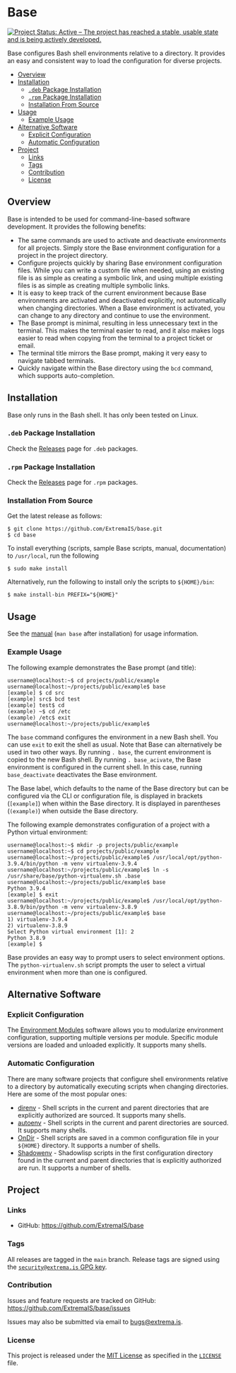 # Base

[![Project Status: Active – The project has reached a stable, usable state and is being actively developed.](https://www.repostatus.org/badges/latest/active.svg)](https://www.repostatus.org/#active)

Base configures Bash shell environments relative to a directory.  It
provides an easy and consistent way to load the configuration for diverse
projects.

* [Overview](#overview)
* [Installation](#installation)
    * [`.deb` Package Installation](#deb-package-installation)
    * [`.rpm` Package Installation](#rpm-package-installation)
    * [Installation From Source](#installation-from-source)
* [Usage](#usage)
    * [Example Usage](#example-usage)
* [Alternative Software](#alternative-software)
    * [Explicit Configuration](#explicit-configuration)
    * [Automatic Configuration](#automatic-configuration)
* [Project](#project)
    * [Links](#links)
    * [Tags](#tags)
    * [Contribution](#contribution)
    * [License](#license)

## Overview

Base is intended to be used for command-line-based software development.  It
provides the following benefits:

* The same commands are used to activate and deactivate environments for all
  projects.  Simply store the Base environment configuration for a project in
  the project directory.
* Configure projects quickly by sharing Base environment configuration files.
  While you can write a custom file when needed, using an existing file is as
  simple as creating a symbolic link, and using multiple existing files is as
  simple as creating multiple symbolic links.
* It is easy to keep track of the current environment because Base
  environments are activated and deactivated explicitly, not automatically
  when changing directories.  When a Base environment is activated, you can
  change to any directory and continue to use the environment.
* The Base prompt is minimal, resulting in less unnecessary text in the
  terminal.  This makes the terminal easier to read, and it also makes logs
  easier to read when copying from the terminal to a project ticket or email.
* The terminal title mirrors the Base prompt, making it very easy to navigate
  tabbed terminals.
* Quickly navigate within the Base directory using the `bcd` command, which
  supports auto-completion.

## Installation

Base only runs in the Bash shell.  It has only been tested on Linux.

### `.deb` Package Installation

Check the [Releases][] page for `.deb` packages.

[Releases]: <https://github.com/ExtremaIS/base/releases>

### `.rpm` Package Installation

Check the [Releases][] page for `.rpm` packages.

### Installation From Source

Get the latest release as follows:

```
$ git clone https://github.com/ExtremaIS/base.git
$ cd base
```

To install everything (scripts, sample Base scripts, manual, documentation)
to `/usr/local`, run the following

```
$ sudo make install
```

Alternatively, run the following to install only the scripts to `${HOME}/bin`:

```
$ make install-bin PREFIX="${HOME}"
```

## Usage

See the [manual](doc/base.1.md) (`man base` after installation) for usage
information.

### Example Usage

The following example demonstrates the Base prompt (and title):

```
username@localhost:~$ cd projects/public/example
username@localhost:~/projects/public/example$ base
[example] $ cd src
[example] src$ bcd test
[example] test$ cd
(example) ~$ cd /etc
(example) /etc$ exit
username@localhost:~/projects/public/example$
```

The `base` command configures the environment in a new Bash shell.  You can
use `exit` to exit the shell as usual.  Note that Base can alternatively be
used in two other ways.  By running `. base`, the current environment is
copied to the new Bash shell.  By running `. base_acivate`, the Base
environment is configured in the current shell.  In this case, running
`base_deactivate` deactivates the Base environment.

The Base label, which defaults to the name of the Base directory but can be
configured via the CLI or configuration file, is displayed in brackets
(`[example]`) when within the Base directory.  It is displayed in parentheses
(`(example)`) when outside the Base directory.

The following example demonstrates configuration of a project with a Python
virtual environment:

```
username@localhost:~$ mkdir -p projects/public/example
username@localhost:~$ cd projects/public/example
username@localhost:~/projects/public/example$ /usr/local/opt/python-3.9.4/bin/python -m venv virtualenv-3.9.4
username@localhost:~/projects/public/example$ ln -s /usr/share/base/python-virtualenv.sh .base
username@localhost:~/projects/public/example$ base
Python 3.9.4
[example] $ exit
username@localhost:~/projects/public/example$ /usr/local/opt/python-3.8.9/bin/python -m venv virtualenv-3.8.9
username@localhost:~/projects/public/example$ base
1) virtualenv-3.9.4
2) virtualenv-3.8.9
Select Python virtual environment [1]: 2
Python 3.8.9
[example] $
```

Base provides an easy way to prompt users to select environment options.  The
`python-virtualenv.sh` script prompts the user to select a virtual environment
when more than one is configured.

## Alternative Software

### Explicit Configuration

The [Environment Modules](https://github.com/cea-hpc/modules) software allows
you to modularize environment configuration, supporting multiple versions per
module.  Specific module versions are loaded and unloaded explicitly.  It
supports many shells.

### Automatic Configuration

There are many software projects that configure shell environments relative to
a directory by automatically executing scripts when changing directories.
Here are some of the most popular ones:

* [direnv](https://direnv.net/) - Shell scripts in the current and parent
  directories that are explicitly authorized are sourced.  It supports many
  shells.
* [autoenv](https://github.com/inishchith/autoenv) - Shell scripts in the
  current and parent directories are sourced.  It supports many shells.
* [OnDir](https://github.com/alecthomas/ondir) - Shell scripts are saved in a
  common configuration file in your `${HOME}` directory.  It supports a number
  of shells.
* [Shadowenv](https://shopify.github.io/shadowenv/) - Shadowlisp scripts in
  the first configuration directory found in the current and parent
  directories that is explicitly authorized are run.  It supports a number of
  shells.

## Project

### Links

* GitHub: <https://github.com/ExtremaIS/base>

### Tags

All releases are tagged in the `main` branch.  Release tags are signed using
the
[`security@extrema.is` GPG key](http://keys.gnupg.net/pks/lookup?op=vindex&fingerprint=on&search=0x1D484E4B4705FADF).

### Contribution

Issues and feature requests are tracked on GitHub:
<https://github.com/ExtremaIS/base/issues>

Issues may also be submitted via email to <bugs@extrema.is>.

### License

This project is released under the
[MIT License](https://opensource.org/licenses/MIT) as specified in the
[`LICENSE`](LICENSE) file.
